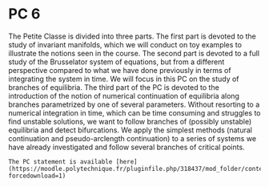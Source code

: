 # PC 6

The Petite Classe is divided into three parts. The first part is devoted to the study of invariant manifolds, which we will conduct on toy examples to illustrate the notions seen in the course. The second part is devoted to a full study of the Brusselator system of equations, but from a different perspective compared to what we have done previously in terms of integrating the system in time. We will focus in this PC on the study of branches of equilibria. The third part of the PC is devoted to the introduction of the notion of numerical continuation of equilibria along branches parametrized by one of several parameters. Without resorting to a numerical integration in time, which can be time consuming and struggles to find unstable solutions, we want to follow branches of (possibly unstable) equilibria and detect bifurcations. We apply the simplest methods (natural continuation and pseudo-arclength continuation) to a series of systems we have already investigated and follow several branches of critical points.

```{note}
The PC statement is available [here](https://moodle.polytechnique.fr/pluginfile.php/318437/mod_folder/content/0/MAP551_PC6_2021_2022.pdf?forcedownload=1)
```
